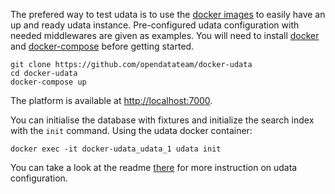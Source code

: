 The prefered way to test udata is to use the [docker images][]
to easily have an up and ready udata instance.
Pre-configured udata configuration with needed middlewares are given as examples.
You will need to install [docker]() and [docker-compose][] before getting started.

```
git clone https://github.com/opendatateam/docker-udata
cd docker-udata
docker-compose up
```

The platform is available at [http://localhost:7000](http://localhost:7000).

You can initialise the database with fixtures and initialize the search index with
the `init` command. Using the udata docker container:
```
docker exec -it docker-udata_udata_1 udata init
```

You can take a look at the readme [there][docker images] for more instruction
on udata configuration.

[docker images]: https://github.com/opendatateam/docker-udata
[docker-compose]: https://github.com/docker/compose
[docker]: https://www.docker.com/get-started/

